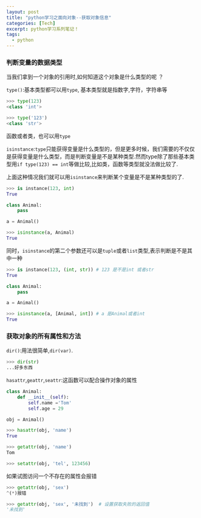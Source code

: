 ```yaml
---
layout: post
title: "python学习之面向对象--获取对象信息"
categories: [Tech]
excerpt: python学习系列笔记！
tags:
  - python
---
```




### 判断变量的数据类型 ###

当我们拿到一个对象的引用时,如何知道这个对象是什么类型的呢 ？


`type()`:基本类型都可以用`type`, 基本类型就是指数字,字符，字符串等

```python
>>> type(123)
<class 'int'>

>>> type('123')
<class 'str'>
```

函数或者类，也可以用`type`

`isinstance`:`type`只能获得变量是什么类型的，但是更多时候，我们需要的不仅仅是获得变量是什么类型，而是判断变量是不是某种类型.然而type除了那些基本类型用`if type(123) == int`等做比较,比如类，函数等类型就没法做比较了.

上面这种情况我们就可以用`isinstance`来判断某个变量是不是某种类型的了.

```python
>>> is instance(123, int)
True

class Animal:
    pass

a = Animal()

>>> isinstance(a, Animal)
True
```


同时，`isinstance`的第二个参数还可以是`tuple`或者`list`类型,表示判断是不是其中一种

```python
>>> is instance(123, (int, str)) # 123 是不是int 或者str
True

class Animal:
    pass

a = Animal()

>>> isinstance(a, [Animal, int]) # a 是Animal或者int
True
```


### 获取对象的所有属性和方法 ###

`dir()`:用法很简单,`dir(var)`.

```python
>>> dir(str)
...好多东西
```
`hasattr`,`geattr`,`seattr`:这函数可以配合操作对象的属性

```python
class Animal:
    def __init__(self):
        self.name ='Tom'
        self.age = 29

obj = Animal()

>>> hasattr(obj, 'name')
True

>>> getattr(obj, 'name')
Tom

>>> setattr(obj, 'tel', 123456)
```

如果试图访问一个不存在的属性会报错

```python
>>> getattr(obj, 'sex')
^(*)报错

>>> getattr(obj, 'sex', '未找到')  # 设置获取失败的返回值
'未找到'
```
